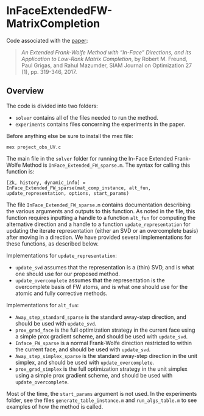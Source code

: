 # InFaceExtendedFW-MatrixCompletion

Code associated with the [paper](http://epubs.siam.org/doi/abs/10.1137/15M104726X):

> *An Extended Frank-Wolfe Method with “In-Face” Directions, and its Application to Low-Rank Matrix Completion*, by Robert M. Freund, Paul Grigas, and Rahul Mazumder, SIAM Journal on Optimization 27 (1), pp. 319-346, 2017.

## Overview

The code is divided into two folders:
- `solver` contains all of the files needed to run the method.
- `experiments` contains files concerning the experiments in the paper.

Before anything else be sure to install the mex file:
```
mex project_obs_UV.c
```

The main file in the `solver` folder for running the In-Face Extended Frank-Wolfe Method is `InFace_Extended_FW_sparse.m`. The syntax for calling this function is:
```
[Zk, history, dynamic_info] = InFace_Extended_FW_sparse(mat_comp_instance, alt_fun, update_representation, options, start_params)
```
The file `InFace_Extended_FW_sparse.m` contains documentation describing the various arguments and outputs to this function. As noted in the file, this function requires inputting a handle to a function `alt_fun` for computing the alternative direction and a handle to a function `update_representation` for updating the iterate representation (either an SVD or an overcomplete basis) after moving in a direction. We have provided several implementations for these functions, as described below.

Implementations for `update_representation`:
- `update_svd` assumes that the representation is a (thin) SVD, and is what one should use for our proposed method.
- `update_overcomplete` assumes that the representation is the overcomplete basis of FW atoms, and is what one should use for the atomic and fully corrective methods.

Implementations for `alt_fun`:
- `Away_step_standard_sparse` is the standard away-step direction, and should be used with `update_svd`.
- `prox_grad_face` is the full optimization strategy in the current face using a simple prox gradient scheme, and should be used with `update_svd`.
- `Inface_FW_sparse` is a normal Frank-Wolfe direction restricted to within the current face, and should be used with `update_svd`.
- `Away_step_simplex_sparse` is the standard away-step direction in the unit simplex, and should be used with `update_overcomplete`.
- `prox_grad_simplex` is the full optimization strategy in the unit simplex using a simple prox gradient scheme, and should be used with `update_overcomplete`.


Most of the time, the `start_params` argument is not used. In the experiments folder, see the files `generate_table_instance.m` and `run_algs_table.m` to see examples of how the method is called.
